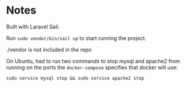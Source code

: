# Notes

Built with Laravel Sail.

Run `sudo vendor/bin/sail up` to start running the project.

./vendor is not included in the repo

On Ubuntu, had to run two commands to stop mysql and apache2 from running on the ports the `docker-compose` specifies that docker will use:
```
sudo service mysql stop && sudo service apache2 stop
```

